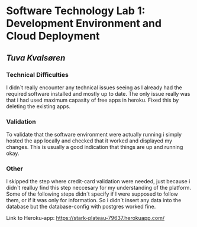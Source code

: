 # Software Technology Lab 1: Development Environment and Cloud Deployment
## *Tuva Kvalsøren*

### Technical Difficulties 
I didn´t really encounter any technical issues seeing as I already had the required software installed and mostly up to date. 
The only issue really was that i had used maximum capasity of free apps in heroku. Fixed this by deleting the existing apps. 
### Validation 
To validate that the software environment were actually running i simply hosted the app locally and checked that it worked and displayed my changes.
This is usually a good indication that things are up and running okay.
### Other
I skipped the step where credit-card validation were needed, just because i didn´t realluy find this step neccesary for my understanding of the platform.
Some of the following steps didn´t specify if I were supposed to follow them, or if it was only for information. 
So i didn´t insert any data into the database but the database-config with postgres worked fine.

Link to Heroku-app:
https://stark-plateau-79637.herokuapp.com/
